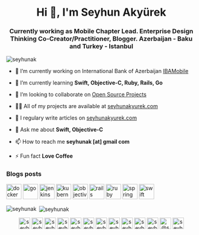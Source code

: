 <h1 align="center">Hi 👋, I'm Seyhun Akyürek</h1>
<h3 align="center">Currently working as Mobile Chapter Lead. Enterprise Design Thinking Co-Creator/Practitioner, Blogger. Azerbaijan - Baku and Turkey - Istanbul</h3>

<p align="left"> <img src="https://komarev.com/ghpvc/?username=seyhunak" alt="seyhunak" /> </p>

- 🔭 I’m currently working on International Bank of Azerbaijan [IBAMobile](https://apps.apple.com/la/app/iba-mobile/id1251456175)

- 🌱 I’m currently learning **Swift, Objective-C, Ruby, Rails, Go**

- 👯 I’m looking to collaborate on [Open Source Projects](http://github.com/seyhunak)

- 👨‍💻 All of my projects are available at [seyhunakyurek.com](seyhunakyurek.com)

- 📝 I regulary write articles on [seyhunakyurek.com](seyhunakyurek.com)

- 💬 Ask me about **Swift, Objective-C**

- 📫 How to reach me **seyhunak [at] gmail com**

- ⚡ Fun fact **Love Coffee**

### Blogs posts
<!-- BLOG-POST-LIST:START -->
<!-- BLOG-POST-LIST:END -->

<p align="left"><img src="https://devicons.github.io/devicon/devicon.git/icons/docker/docker-original-wordmark.svg" alt="docker" width="40" height="40"/> <img src="https://devicons.github.io/devicon/devicon.git/icons/go/go-original.svg" alt="go" width="40" height="40"/> <img src="https://www.vectorlogo.zone/logos/jenkins/jenkins-icon.svg" alt="jenkins" width="40" height="40"/> <img src="https://www.vectorlogo.zone/logos/kubernetes/kubernetes-icon.svg" alt="kubernetes" width="40" height="40"/> <img src="https://www.vectorlogo.zone/logos/apple_objectivec/apple_objectivec-icon.svg" alt="objectivec" width="40" height="40"/> <img src="https://devicons.github.io/devicon/devicon.git/icons/rails/rails-original-wordmark.svg" alt="rails" width="40" height="40"/> <img src="https://devicons.github.io/devicon/devicon.git/icons/ruby/ruby-original-wordmark.svg" alt="ruby" width="40" height="40"/> <img src="https://www.vectorlogo.zone/logos/springio/springio-icon.svg" alt="spring" width="40" height="40"/> <img src="https://devicons.github.io/devicon/devicon.git/icons/swift/swift-original-wordmark.svg" alt="swift" width="40" height="40"/></p><p><img align="left" src="https://github-readme-stats.vercel.app/api/top-langs/?username=seyhunak&layout=compact&hide=html" alt="seyhunak" /></p>

<p>&nbsp;<img align="center" src="https://github-readme-stats.vercel.app/api?username=seyhunak&show_icons=true" alt="seyhunak" /></p>

<p align="center">
<a href="https://codepen.io/seyhunak" target="blank"><img align="center" src="https://cdn.jsdelivr.net/npm/simple-icons@3.0.1/icons/codepen.svg" alt="seyhunak" height="30" width="30" /></a>
<a href="https://dev.to/seyhunak" target="blank"><img align="center" src="https://cdn.jsdelivr.net/npm/simple-icons@3.0.1/icons/dev-dot-to.svg" alt="seyhunak" height="30" width="30" /></a>
<a href="https://twitter.com/seyhunak" target="blank"><img align="center" src="https://cdn.jsdelivr.net/npm/simple-icons@3.0.1/icons/twitter.svg" alt="seyhunak" height="30" width="30" /></a>
<a href="https://linkedin.com/in/seyhunak" target="blank"><img align="center" src="https://cdn.jsdelivr.net/npm/simple-icons@3.0.1/icons/linkedin.svg" alt="seyhunak" height="30" width="30" /></a>
<a href="https://stackoverflow.com/users/seyhunak" target="blank"><img align="center" src="https://cdn.jsdelivr.net/npm/simple-icons@3.0.1/icons/stackoverflow.svg" alt="seyhunak" height="30" width="30" /></a>
<a href="https://codesandbox.com/seyhunak" target="blank"><img align="center" src="https://cdn.jsdelivr.net/npm/simple-icons@3.0.1/icons/codesandbox.svg" alt="seyhunak" height="30" width="30" /></a>
<a href="https://kaggle.com/seyhunak" target="blank"><img align="center" src="https://cdn.jsdelivr.net/npm/simple-icons@3.0.1/icons/kaggle.svg" alt="seyhunak" height="30" width="30" /></a>
<a href="https://fb.com/seyhunak" target="blank"><img align="center" src="https://cdn.jsdelivr.net/npm/simple-icons@3.0.1/icons/facebook.svg" alt="seyhunak" height="30" width="30" /></a>
<a href="https://instagram.com/seyhunak" target="blank"><img align="center" src="https://cdn.jsdelivr.net/npm/simple-icons@3.0.1/icons/instagram.svg" alt="seyhunak" height="30" width="30" /></a>
<a href="https://dribbble.com/seyhunak" target="blank"><img align="center" src="https://cdn.jsdelivr.net/npm/simple-icons@3.0.1/icons/dribbble.svg" alt="seyhunak" height="30" width="30" /></a>
<a href="https://www.behance.net/seyhunak" target="blank"><img align="center" src="https://cdn.jsdelivr.net/npm/simple-icons@3.0.1/icons/behance.svg" alt="seyhunak" height="30" width="30" /></a>
<a href="https://medium.com/@seyhunak" target="blank"><img align="center" src="https://cdn.jsdelivr.net/npm/simple-icons@3.0.1/icons/medium.svg" alt="@seyhunak" height="30" width="30" /></a>
<a href="https://www.youtube.com/c/seyhunak" target="blank"><img align="center" src="https://cdn.jsdelivr.net/npm/simple-icons@3.0.1/icons/youtube.svg" alt="seyhunak" height="30" width="30" /></a>
</p>
